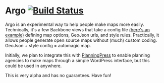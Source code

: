 # Argo [![Build Status](https://secure.travis-ci.org/openplans/argo.png?branch=master)](http://travis-ci.org/openplans/argo)

Argo is an experimental way to help people make maps more easily. Technically, it's a few Backbone views that take a config file [(here's an example)](https://github.com/openplans/argo/blob/master/src/js/demo-data.js) defining map options, GeoJson urls, and style rules. Practically, it allows people generate open source maps without (much) custom coding. GeoJson + style config = automagic map.

Initially, we plan to integrate this with [PlanningPress](http://openplans.org/projects/planningpress/) to enable planning agencies to make maps through a simple WordPress interface, but this could be used in anywhere.

This is very alpha and has no guarantees. Have fun!